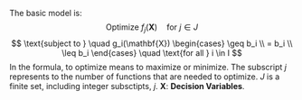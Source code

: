 The basic model is: 
$$
\text{Optimize } f_j(\mathbf{X}) \quad \text{for } j \in J
$$
$$
\text{subject to } \quad g_i(\mathbf{X}) 
\begin{cases}
\geq b_i \\
= b_i \\
\leq b_i
\end{cases} 
\quad \text{for all } i \in I
$$
In the formula, to optimize means to maximize or minimize. The subscript $j$ represents to the number of functions that are needed to optimize. $J$ is a finite set, including integer subsctipts, $j$. 
$\mathbf{X}$: **Decision Variables**. 